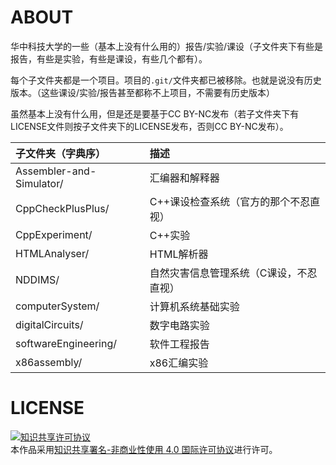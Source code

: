 # ABOUT

华中科技大学的一些（基本上没有什么用的）报告/实验/课设（子文件夹下有些是报告，有些是实验，有些是课设，有些几个都有）。

每个子文件夹都是一个项目。项目的`.git/`文件夹都已被移除。也就是说没有历史版本。（这些课设/实验/报告甚至都称不上项目，不需要有历史版本）

虽然基本上没有什么用，但是还是要基于CC BY-NC发布（若子文件夹下有LICENSE文件则按子文件夹下的LICENSE发布，否则CC BY-NC发布）。

| 子文件夹（字典序）       | 描述                                   |
|:-------------------------|:---------------------------------------|
| Assembler-and-Simulator/ | 汇编器和解释器                         |
| CppCheckPlusPlus/        | C++课设检查系统（官方的那个不忍直视）  |
| CppExperiment/           | C++实验                                |
| HTMLAnalyser/            | HTML解析器                             |
| NDDIMS/                  | 自然灾害信息管理系统（C课设，不忍直视）|
| computerSystem/          | 计算机系统基础实验                     |
| digitalCircuits/         | 数字电路实验                           |
| softwareEngineering/     | 软件工程报告                           |
| x86assembly/             | x86汇编实验                            |

# LICENSE

<a rel="license" href="http://creativecommons.org/licenses/by-nc/4.0/"><img alt="知识共享许可协议" style="border-width:0" src="https://i.creativecommons.org/l/by-nc/4.0/88x31.png" /></a><br />本作品采用<a rel="license" href="http://creativecommons.org/licenses/by-nc/4.0/">知识共享署名-非商业性使用 4.0 国际许可协议</a>进行许可。
